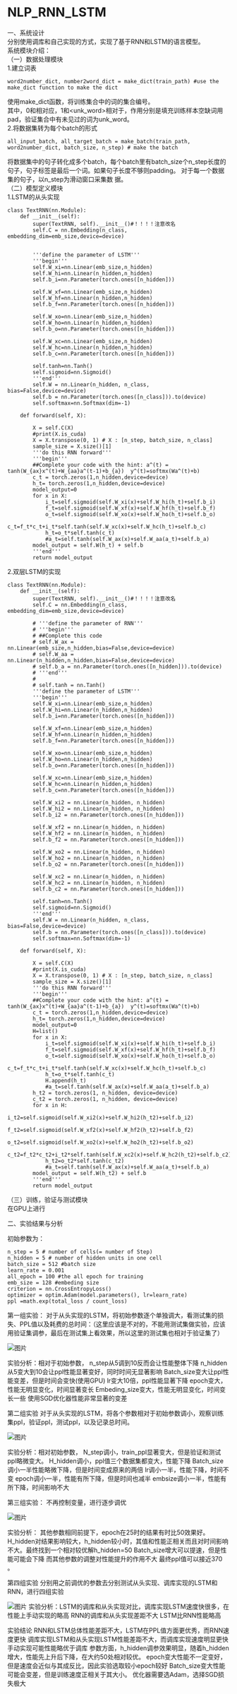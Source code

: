 # NLP_RNN_LSTM
一、系统设计  
分别使用调库和自己实现的方式，实现了基于RNN和LSTM的语言模型。  
系统模块介绍：   
（一）数据处理模块  
1.建立词表   
```
word2number_dict, number2word_dict = make_dict(train_path) #use the make_dict function to make the dict   
```
使用make_dict函数，将训练集合中的词的集合编号。   
其中，0和<pad>相对应，1和<unk_word>相对于，作用分别是填充训练样本空缺词用pad，验证集合中有未见过的词为unk_word。   
2.将数据集转为每个batch的形式  
```
all_input_batch, all_target_batch = make_batch(train_path, word2number_dict, batch_size, n_step) # make the batch
```
将数据集中的句子转化成多个batch，每个batch里有batch_size个n_step长度的句子，句子标签是最后一个词。如果句子长度不够则padding。 对于每一个数据集的句子，以n_step为滑动窗口采集数 据。  
（二）模型定义模块   
1.LSTM的从头实现   

```
class TextRNN(nn.Module):
    def __init__(self):
        super(TextRNN, self).__init__()#！！！！注意改名
        self.C = nn.Embedding(n_class, embedding_dim=emb_size,device=device)

   
        '''define the parameter of LSTM'''
        '''begin'''
        self.W_xi=nn.Linear(emb_size,n_hidden)
        self.W_hi=nn.Linear(n_hidden,n_hidden)
        self.b_i=nn.Parameter(torch.ones([n_hidden]))

        self.W_xf=nn.Linear(emb_size,n_hidden)
        self.W_hf=nn.Linear(n_hidden,n_hidden)
        self.b_f=nn.Parameter(torch.ones([n_hidden]))

        self.W_xo=nn.Linear(emb_size,n_hidden)
        self.W_ho=nn.Linear(n_hidden,n_hidden)
        self.b_o=nn.Parameter(torch.ones([n_hidden]))

        self.W_xc=nn.Linear(emb_size,n_hidden)
        self.W_hc=nn.Linear(n_hidden,n_hidden)
        self.b_c=nn.Parameter(torch.ones([n_hidden]))

        self.tanh=nn.Tanh()
        self.sigmoid=nn.Sigmoid()
        '''end'''
        self.W = nn.Linear(n_hidden, n_class, bias=False,device=device)
        self.b = nn.Parameter(torch.ones([n_class])).to(device)
        self.softmax=nn.Softmax(dim=-1)

    def forward(self, X):

        X = self.C(X)
        #print(X.is_cuda)
        X = X.transpose(0, 1) # X : [n_step, batch_size, n_class]
        sample_size = X.size()[1]
        '''do this RNN forward'''
        '''begin'''
        ##Complete your code with the hint: a^(t) = tanh(W_{ax}x^(t)+W_{aa}a^(t-1)+b_{a})  y^(t)=softmx(Wa^(t)+b)
        c_t = torch.zeros(1,n_hidden,device=device)
        h_t= torch.zeros(1,n_hidden,device=device)
        model_output=0
        for x in X:
            i_t=self.sigmoid(self.W_xi(x)+self.W_hi(h_t)+self.b_i)
            f_t=self.sigmoid(self.W_xf(x)+self.W_hf(h_t)+self.b_f)
            o_t=self.sigmoid(self.W_xo(x)+self.W_ho(h_t)+self.b_o)
            c_t=f_t*c_t+i_t*self.tanh(self.W_xc(x)+self.W_hc(h_t)+self.b_c)
            h_t=o_t*self.tanh(c_t)
            #a_t=self.tanh(self.W_ax(x)+self.W_aa(a_t)+self.b_a)
        model_output = self.W(h_t) + self.b
        '''end'''
        return model_output
```
2.双层LSTM的实现
```
class TextRNN(nn.Module):
    def __init__(self):
        super(TextRNN, self).__init__()#！！！！注意改名
        self.C = nn.Embedding(n_class, embedding_dim=emb_size,device=device)

        # '''define the parameter of RNN'''
        # '''begin'''
        # ##Complete this code
        # self.W_ax = nn.Linear(emb_size,n_hidden,bias=False,device=device)
        # self.W_aa = nn.Linear(n_hidden,n_hidden,bias=False,device=device)
        # self.b_a = nn.Parameter(torch.ones([n_hidden])).to(device)
        # '''end'''
        #
        # self.tanh = nn.Tanh()
        '''define the parameter of LSTM'''
        '''begin'''
        self.W_xi=nn.Linear(emb_size,n_hidden)
        self.W_hi=nn.Linear(n_hidden,n_hidden)
        self.b_i=nn.Parameter(torch.ones([n_hidden]))

        self.W_xf=nn.Linear(emb_size,n_hidden)
        self.W_hf=nn.Linear(n_hidden,n_hidden)
        self.b_f=nn.Parameter(torch.ones([n_hidden]))

        self.W_xo=nn.Linear(emb_size,n_hidden)
        self.W_ho=nn.Linear(n_hidden,n_hidden)
        self.b_o=nn.Parameter(torch.ones([n_hidden]))

        self.W_xc=nn.Linear(emb_size,n_hidden)
        self.W_hc=nn.Linear(n_hidden,n_hidden)
        self.b_c=nn.Parameter(torch.ones([n_hidden]))

        self.W_xi2 = nn.Linear(n_hidden, n_hidden)
        self.W_hi2 = nn.Linear(n_hidden, n_hidden)
        self.b_i2 = nn.Parameter(torch.ones([n_hidden]))

        self.W_xf2 = nn.Linear(n_hidden, n_hidden)
        self.W_hf2 = nn.Linear(n_hidden, n_hidden)
        self.b_f2 = nn.Parameter(torch.ones([n_hidden]))

        self.W_xo2 = nn.Linear(n_hidden, n_hidden)
        self.W_ho2 = nn.Linear(n_hidden, n_hidden)
        self.b_o2 = nn.Parameter(torch.ones([n_hidden]))

        self.W_xc2 = nn.Linear(n_hidden, n_hidden)
        self.W_hc2 = nn.Linear(n_hidden, n_hidden)
        self.b_c2 = nn.Parameter(torch.ones([n_hidden]))

        self.tanh=nn.Tanh()
        self.sigmoid=nn.Sigmoid()
        '''end'''
        self.W = nn.Linear(n_hidden, n_class, bias=False,device=device)
        self.b = nn.Parameter(torch.ones([n_class])).to(device)
        self.softmax=nn.Softmax(dim=-1)

    def forward(self, X):

        X = self.C(X)
        #print(X.is_cuda)
        X = X.transpose(0, 1) # X : [n_step, batch_size, n_class]
        sample_size = X.size()[1]
        '''do this RNN forward'''
        '''begin'''
        ##Complete your code with the hint: a^(t) = tanh(W_{ax}x^(t)+W_{aa}a^(t-1)+b_{a})  y^(t)=softmx(Wa^(t)+b)
        c_t = torch.zeros(1,n_hidden,device=device)
        h_t= torch.zeros(1,n_hidden,device=device)
        model_output=0
        H=list()
        for x in X:
            i_t=self.sigmoid(self.W_xi(x)+self.W_hi(h_t)+self.b_i)
            f_t=self.sigmoid(self.W_xf(x)+self.W_hf(h_t)+self.b_f)
            o_t=self.sigmoid(self.W_xo(x)+self.W_ho(h_t)+self.b_o)
            c_t=f_t*c_t+i_t*self.tanh(self.W_xc(x)+self.W_hc(h_t)+self.b_c)
            h_t=o_t*self.tanh(c_t)
            H.append(h_t)
            #a_t=self.tanh(self.W_ax(x)+self.W_aa(a_t)+self.b_a)
        h_t2 = torch.zeros(1, n_hidden, device=device)
        c_t2 = torch.zeros(1, n_hidden, device=device)
        for x in H:
            i_t2=self.sigmoid(self.W_xi2(x)+self.W_hi2(h_t2)+self.b_i2)
            f_t2=self.sigmoid(self.W_xf2(x)+self.W_hf2(h_t2)+self.b_f2)
            o_t2=self.sigmoid(self.W_xo2(x)+self.W_ho2(h_t2)+self.b_o2)
            c_t2=f_t2*c_t2+i_t2*self.tanh(self.W_xc2(x)+self.W_hc2(h_t2)+self.b_c2)
            h_t2=o_t2*self.tanh(c_t2)
            #a_t=self.tanh(self.W_ax(x)+self.W_aa(a_t)+self.b_a)
        model_output = self.W(h_t2) + self.b
        '''end'''
        return model_output
```


（三）训练，验证与测试模块   
在GPU上进行

二、实验结果与分析   

初始参数为：
```
n_step = 5 # number of cells(= number of Step)
n_hidden = 5 # number of hidden units in one cell
batch_size = 512 #batch size
learn_rate = 0.001
all_epoch = 100 #the all epoch for training
emb_size = 128 #embeding size
criterion = nn.CrossEntropyLoss()
optimizer = optim.Adam(model.parameters(), lr=learn_rate)
ppl =math.exp(total_loss / count_loss)
```

第一组实验：
对于从头实现的LSTM，将初始参数逐个单独调大，看测试集的损失、PPL值以及耗费的总时间：（这里应该是不对的，不能用测试集做实验，应该用验证集调参，最后在测试集上看效果，所以这里的测试集也相对于验证集了）
	   

![图片](https://user-images.githubusercontent.com/66310692/202902028-2cc19f8e-d26b-41ba-ba88-561f01b4cbeb.png)

实验分析：相对于初始参数，
n_step从5调到10反而会让性能整体下降
n_hidden从5变大到10会让ppl性能显著变好，同时时间无显著影响
Batch_size变大让ppl性能变差，但是时间会变快(使用GPU)
lr变大10倍，ppl性能显著下降
epoch变大，性能无明显变化，时间显著变长
Embeding_size变大，性能无明显变化，时间变长一些
使用SGD优化器性能非常显著的变差

第二组实验
对于从头实现的LSTM，将各个参数相对于初始参数调小，观察训练集ppl，验证ppl，测试ppl，以及记录总时间。
	
![图片](https://user-images.githubusercontent.com/66310692/202902125-1c25350c-5a80-4213-bfd5-2e873a6ea671.png)

实验分析：相对初始参数，
N_step调小，train_ppl显著变大，但是验证和测试ppl略微变大。
H_hidden调小，ppl值三个数据集都变大，性能下降
Batch_size调小一半性能略微下降，但是时间变成原来的两倍
lr调小一半，性能下降，时间不变
epoch调小一半，性能有所下降，但是时间也减半
embsize调小一半，性能有所下降，时间影响不大

第三组实验：
不再控制变量，进行逐步调优
	
![图片](https://user-images.githubusercontent.com/66310692/202902244-a7002cb0-d499-4292-a515-93b3879704bd.png)

实验分析：
其他参数相同前提下，epoch在25时的结果有时比50效果好。
H_hidden对结果影响较大，h_hidden较小时，其值和性能正相关而且对时间影响不大。最终找到一个相对较优解h_hidden=50
Batch_size增大可以提速，但是性能可能会下降
而其他参数的调整对性能提升的作用不大
最终ppl值可以接近370 。

第四组实验
分别用之前调优的参数去分别测试从头实现、调库实现的LSTM和RNN，进行四组实验
	
![图片](https://user-images.githubusercontent.com/66310692/202906304-7dd7fa0b-9a74-453f-8fa3-4d7c40df1d84.png)
实验分析：LSTM的调库和从头实现对比，调库实现LSTM速度快很多，在性能上手动实现的略高
RNN的调库和从头实现差距不大
LSTM比RNN性能略高


实验结论
RNN和LSTM总体性能差距不大，LSTM在PPL值方面更优秀，而RNN速度更快
调库实现LSTM和从头实现LSTM性能差距不大，而调库实现速度明显更快
手动实现可能性能略优于调库
参数方面，h_hidden调参效果明显，随着h_hidden增大，性能先上升后下降，在大约50处相对较优。
epoch变大性能不一定变好，但是速度会近似与其成反比，因此实验选取较小epoch较好
Batch_size变大性能可能会变差，但是训练速度正相关于其大小。
优化器需要选Adam，选择SGD损失极大
